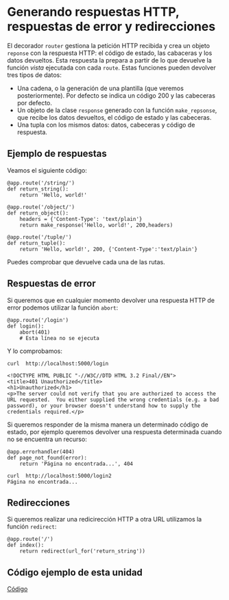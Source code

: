 # Generando respuestas HTTP, respuestas de error y redirecciones

El decorador `router` gestiona la petición HTTP recibida y crea un objeto `reponse` con la respuesta HTTP: el código de estado, las cabaceras y los datos devueltos. Esta respuesta la prepara a partir de lo que devuelve la función *vista* ejecutada con cada `route`. Estas funciones pueden devolver tres tipos de datos:

* Una cadena, o la generación de una plantilla (que veremos posteriormente). Por defecto se indica un código 200 y las cabeceras por defecto.
* Un objeto de la clase `response` generado con la función `make_repsonse`, que recibe los datos devueltos, el código de estado y las cabeceras.
* Una tupla con los mismos datos: datos, cabeceras y código de respuesta.

## Ejemplo de respuestas

Veamos el siguiente código:

	@app.route('/string/')
	def return_string():
	    return 'Hello, world!'	

	@app.route('/object/')
	def return_object():
	    headers = {'Content-Type': 'text/plain'}
	    return make_response('Hello, world!', 200,headers)	

	@app.route('/tuple/')
	def return_tuple():
	    return 'Hello, world!', 200, {'Content-Type':'text/plain'}

Puedes comprobar que devuelve cada una de las rutas.

## Respuestas de error

Si queremos que en cualquier momento devolver una respuesta HTTP de error podemos utilizar la función `abort`:

	@app.route('/login')
	def login():
    	abort(401)
    	# Esta línea no se ejecuta

Y lo comprobamos:

	curl  http://localhost:5000/login	

	<!DOCTYPE HTML PUBLIC "-//W3C//DTD HTML 3.2 Final//EN">
	<title>401 Unauthorized</title>
	<h1>Unauthorized</h1>
	<p>The server could not verify that you are authorized to access the URL requested.  You either supplied the wrong credentials (e.g. a bad password), or your browser doesn't understand how to supply the credentials required.</p>

Si queremos responder de la misma manera un determinado código de estado, por ejemplo queremos devolver una respuesta determinada cuando no se encuentra un recurso:

	@app.errorhandler(404)
	def page_not_found(error):
	    return 'Página no encontrada...', 404

	curl  http://localhost:5000/login2 
	Página no encontrada...

## Redirecciones

Si queremos realizar una redicirección HTTP a otra URL utilizamos la función `redirect`:

	@app.route('/')
	def index():
	    return redirect(url_for('return_string'))

## Código ejemplo de esta unidad

[Código](../../ejemplos/u12)
